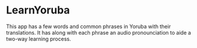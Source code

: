 # LearnYoruba
This app has a few words and common phrases in Yoruba with their translations. It has along with each phrase an audio pronounciation to aide a two-way learning process.
